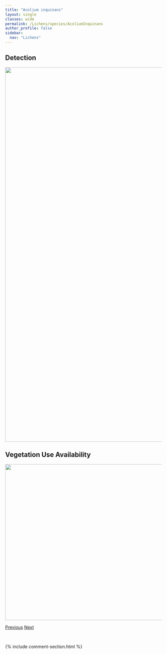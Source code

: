 ```yaml
---
title: "Acolium inquinans"
layout: single
classes: wide
permalink: /Lichens/species/AcoliumInquinans
author_profile: false
sidebar:
  nav: "Lichens"
---
```


<h2>Detection</h2>

<a href="https://drive.google.com/uc?export=view&id=1YXuxJewot7XR45JHOJMv7bHsVQZPbGlV">
<img src="https://drive.google.com/uc?export=view&id=1YXuxJewot7XR45JHOJMv7bHsVQZPbGlV" height = "1200" width = "800">
</a>


<h2>Vegetation Use Availability</h2>

<a href="https://drive.google.com/uc?export=view&id=1hw9s9OSdF5YHDYKxAHOYCIhDG3XGuhzS">
<img src="https://drive.google.com/uc?export=view&id=1hw9s9OSdF5YHDYKxAHOYCIhDG3XGuhzS" height = "500" width = "1000">
</a>


<a href="/DevelopmentWebsite/Lichens/species/XylopsoraFriesii" class="pagination--pager" title="Xylopsora friesii">Previous</a> <a href="/DevelopmentWebsite/Lichens/species/AhtianaSphaerosporella" class="pagination--pager" title="Ahtiana sphaerosporella">Next</a>

<p>&nbsp;</p>

{% include comment-section.html %}
